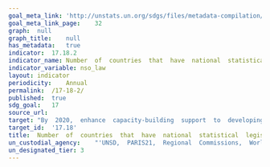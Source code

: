 ```yaml
---	
goal_meta_link:	'http://unstats.un.org/sdgs/files/metadata-compilation/Metadata-Goal-17.pdf'
goal_meta_link_page:	32
graph:	null
graph_title:	null
has_metadata:	true
indicator:	17.18.2
indicator_name:	Number  of  countries  that  have  national  statistical  legislation  that  complies  with  the  Fundamental  Principles  of  Official  statistics
indicator_variable:	nso_law
layout:	indicator
periodicity:	Annual
permalink:	/17-18-2/
published:	true
sdg_goal:	17
source_url:	
target:	"By  2020,  enhance  capacity-building  support  to  developing  countries,  including  for  least  developed  countries  and  small  island  developing  States,  to  increase  significantly  the  availability  of  high-quality,  timely  and  reliable  data  disaggregated  by  income,  gender,  age,  race,  ethnicity,  migratory  status,  disability,  geographic  location  and  other  characteristics  relevant  in  national  contexts."
target_id:	'17.18'
title:	Number  of  countries  that  have  national  statistical  legislation  that  complies  with  the  Fundamental  Principles  of  Official  statistics
un_custodial_agency:	"'UNSD,  PARIS21,  Regional  Commissions,  World  Bank'"
un_designated_tier:	3
---	
```

